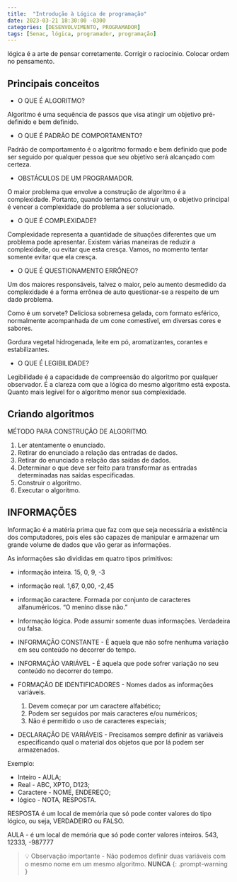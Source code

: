 ```yaml
---
title:  "Introdução à Lógica de programação"
date: 2023-03-21 18:30:00 -0300
categories: [DESENVOLVIMENTO, PROGRAMADOR]
tags: [Senac, lógica, programador, programação]
---
```

lógica é a arte de pensar corretamente. Corrigir o raciocínio. Colocar ordem no pensamento.

## Principais conceitos

- O QUE É ALGORITMO?

Algoritmo é uma sequência de passos que visa atingir um objetivo pré-definido e bem definido.

- O QUE É PADRÃO DE COMPORTAMENTO?

Padrão de comportamento é o algoritmo formado e bem definido que pode ser seguido por qualquer pessoa que seu objetivo será alcançado com certeza.

- OBSTÁCULOS DE UM PROGRAMADOR.

O maior problema que envolve a construção de algoritmo é a complexidade. Portanto, quando tentamos construir um, o objetivo principal é vencer a complexidade do problema a ser solucionado.

- O QUE É COMPLEXIDADE?

Complexidade representa a quantidade de situações diferentes que um problema pode apresentar. Existem várias maneiras de reduzir a complexidade, ou evitar que esta cresça. Vamos, no momento tentar somente evitar que ela cresça.

- O QUE É QUESTIONAMENTO ERRÔNEO?

Um dos maiores responsáveis, talvez o maior, pelo aumento desmedido da complexidade é a forma errônea de auto questionar-se a respeito de um dado problema.

Como é um sorvete? Deliciosa sobremesa gelada, com formato esférico, normalmente acompanhada de um cone comestível, em diversas cores e sabores.

Gordura vegetal hidrogenada, leite em pó, aromatizantes, corantes e estabilizantes.

- O QUE É LEGIBILIDADE?

Legibilidade é a capacidade de compreensão do algoritmo por qualquer observador. É a clareza com que a lógica do mesmo algoritmo está exposta. Quanto mais legível for o algoritmo menor sua complexidade.

## Criando algoritmos

MÉTODO PARA CONSTRUÇÃO DE ALGORITMO.

1. Ler atentamente o enunciado.
2. Retirar do enunciado a relação das entradas de dados.
3. Retirar do enunciado a relação das saídas de dados.
4. Determinar o que deve ser feito para transformar as entradas determinadas nas saídas especificadas.
5. Construir o algoritmo.
6. Executar o algoritmo.

## INFORMAÇÕES

Informação é a matéria prima que faz com que seja necessária a existência dos computadores, pois eles são capazes de manipular e armazenar um grande volume de dados que vão gerar as informações.

As informações são divididas em quatro tipos primitivos:

- informação inteira. 15, 0, 9, -3
- informação real. 1,67, 0,00, -2,45
- informação caractere. Formada por conjunto de caracteres alfanuméricos. “O menino disse não.”
- Informação lógica. Pode assumir somente duas informações. Verdadeira ou falsa.
- INFORMAÇÃO CONSTANTE - É aquela que não sofre nenhuma variação em seu conteúdo no decorrer do tempo.
- INFORMAÇÃO VARIÁVEL - É aquela que pode sofrer variação no seu conteúdo no decorrer do tempo.
- FORMAÇÃO DE IDENTIFICADORES - Nomes dados as informações variáveis.

  1. Devem começar por um caractere alfabético;
  2. Podem ser seguidos por mais caracteres e/ou numéricos;
  3. Não é permitido o uso de caracteres especiais;
- DECLARAÇÃO DE VARIÁVEIS - Precisamos sempre definir as variáveis especificando qual o material dos objetos que por lá podem ser armazenados.

Exemplo:

- Inteiro - AULA;
- Real - ABC, XPTO, D123;
- Caractere - NOME, ENDEREÇO;
- lógico - NOTA, RESPOSTA.

RESPOSTA é um local de memória que só pode conter valores do tipo lógico, ou seja, VERDADEIRO ou FALSO.

AULA - é um local de memória que só pode conter valores inteiros. 543, 12333, -987777

> 💡 Observação importante - Não podemos definir duas variáveis com o mesmo nome em um mesmo algoritmo. **NUNCA**
> {: .prompt-warning }
